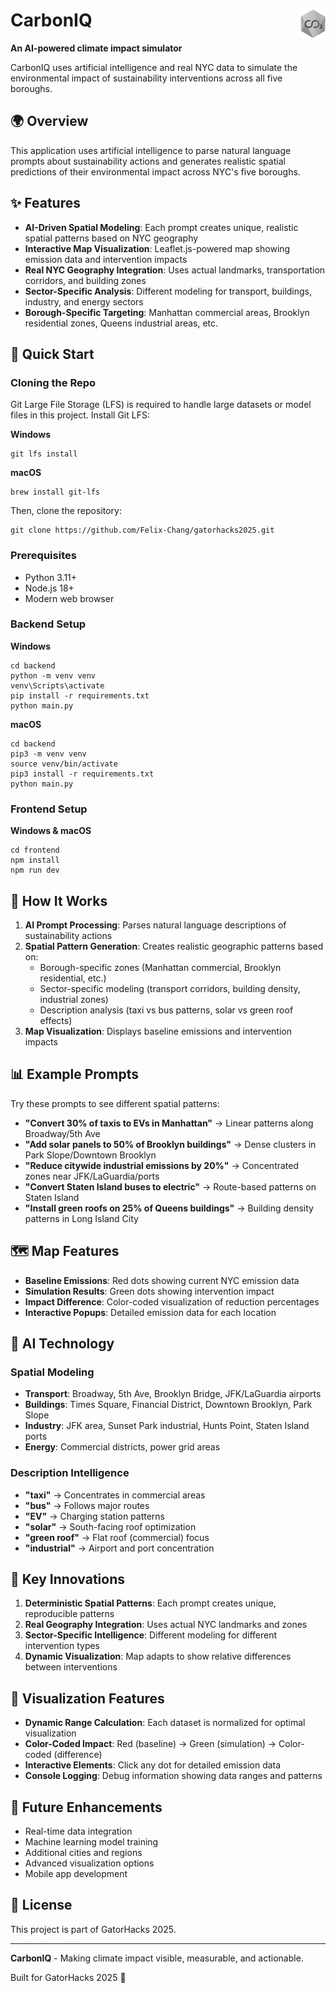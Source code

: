 # CarbonIQ<img src="carboniq-logo.png" alt="CarbonIQ Logo" width="40" align="right"/>


**An AI-powered climate impact simulator**

CarbonIQ uses artificial intelligence and real NYC data to simulate the environmental impact of sustainability interventions across all five boroughs.

## 🌍 Overview

This application uses artificial intelligence to parse natural language prompts about sustainability actions and generates realistic spatial predictions of their environmental impact across NYC's five boroughs.

## ✨ Features

- **AI-Driven Spatial Modeling**: Each prompt creates unique, realistic spatial patterns based on NYC geography
- **Interactive Map Visualization**: Leaflet.js-powered map showing emission data and intervention impacts
- **Real NYC Geography Integration**: Uses actual landmarks, transportation corridors, and building zones
- **Sector-Specific Analysis**: Different modeling for transport, buildings, industry, and energy sectors
- **Borough-Specific Targeting**: Manhattan commercial areas, Brooklyn residential zones, Queens industrial areas, etc.

## 🚀 Quick Start

### Cloning the Repo

Git Large File Storage (LFS) is required to handle large datasets or model files in this project. Install Git LFS:

**Windows**
```
git lfs install
```

**macOS**
```
brew install git-lfs
```

Then, clone the repository:
```
git clone https://github.com/Felix-Chang/gatorhacks2025.git
```

### Prerequisites
- Python 3.11+
- Node.js 18+
- Modern web browser

### Backend Setup
**Windows**
```
cd backend
python -m venv venv
venv\Scripts\activate
pip install -r requirements.txt
python main.py
```

**macOS**
```
cd backend
pip3 -m venv venv
source venv/bin/activate
pip3 install -r requirements.txt
python main.py
```

### Frontend Setup
**Windows & macOS**
```
cd frontend
npm install
npm run dev
```

## 🎯 How It Works

1. **AI Prompt Processing**: Parses natural language descriptions of sustainability actions
2. **Spatial Pattern Generation**: Creates realistic geographic patterns based on:
   - Borough-specific zones (Manhattan commercial, Brooklyn residential, etc.)
   - Sector-specific modeling (transport corridors, building density, industrial zones)
   - Description analysis (taxi vs bus patterns, solar vs green roof effects)
3. **Map Visualization**: Displays baseline emissions and intervention impacts

## 📊 Example Prompts

Try these prompts to see different spatial patterns:

- **"Convert 30% of taxis to EVs in Manhattan"** → Linear patterns along Broadway/5th Ave
- **"Add solar panels to 50% of Brooklyn buildings"** → Dense clusters in Park Slope/Downtown Brooklyn  
- **"Reduce citywide industrial emissions by 20%"** → Concentrated zones near JFK/LaGuardia/ports
- **"Convert Staten Island buses to electric"** → Route-based patterns on Staten Island
- **"Install green roofs on 25% of Queens buildings"** → Building density patterns in Long Island City

## 🗺️ Map Features

- **Baseline Emissions**: Red dots showing current NYC emission data
- **Simulation Results**: Green dots showing intervention impact
- **Impact Difference**: Color-coded visualization of reduction percentages
- **Interactive Popups**: Detailed emission data for each location

## 🧠 AI Technology

### Spatial Modeling
- **Transport**: Broadway, 5th Ave, Brooklyn Bridge, JFK/LaGuardia airports
- **Buildings**: Times Square, Financial District, Downtown Brooklyn, Park Slope
- **Industry**: JFK area, Sunset Park industrial, Hunts Point, Staten Island ports
- **Energy**: Commercial districts, power grid areas

### Description Intelligence
- **"taxi"** → Concentrates in commercial areas
- **"bus"** → Follows major routes  
- **"EV"** → Charging station patterns
- **"solar"** → South-facing roof optimization
- **"green roof"** → Flat roof (commercial) focus
- **"industrial"** → Airport and port concentration

## 🌟 Key Innovations

1. **Deterministic Spatial Patterns**: Each prompt creates unique, reproducible patterns
2. **Real Geography Integration**: Uses actual NYC landmarks and zones
3. **Sector-Specific Intelligence**: Different modeling for different intervention types
4. **Dynamic Visualization**: Map adapts to show relative differences between interventions

## 🎨 Visualization Features

- **Dynamic Range Calculation**: Each dataset is normalized for optimal visualization
- **Color-Coded Impact**: Red (baseline) → Green (simulation) → Color-coded (difference)
- **Interactive Elements**: Click any dot for detailed emission data
- **Console Logging**: Debug information showing data ranges and patterns

## 🚀 Future Enhancements

- Real-time data integration
- Machine learning model training
- Additional cities and regions
- Advanced visualization options
- Mobile app development

## 📄 License

This project is part of GatorHacks 2025.

---

**CarbonIQ** - Making climate impact visible, measurable, and actionable.

Built for GatorHacks 2025 🐊

